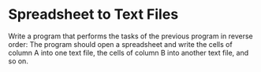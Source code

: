 # Spreadsheet to Text Files

Write a program that performs the tasks of the previous program in reverse order: The program should open a spreadsheet and write the cells of column A into one text file, the cells of column B into another text file, and so on.
